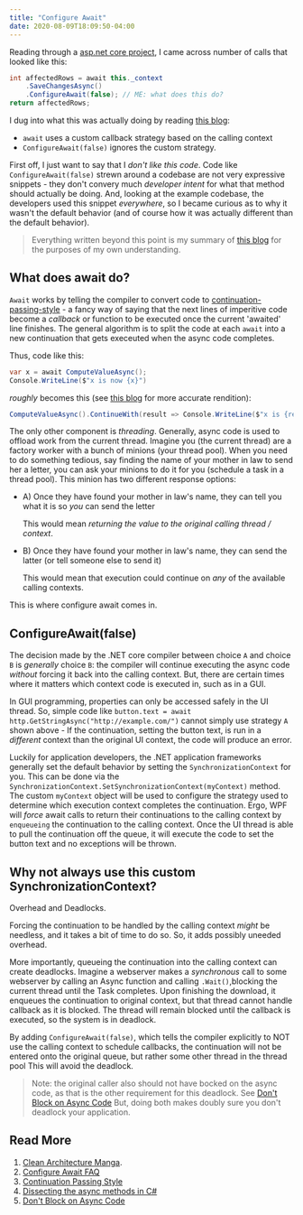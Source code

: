 ```yaml
---
title: "Configure Await"
date: 2020-08-09T18:09:50-04:00
---
```


Reading through a [asp.net core project](https://github.com/ivanpaulovich/clean-architecture-manga/tree/dotnet5), 
I came across number of calls that looked like this:

```cs
int affectedRows = await this._context
    .SaveChangesAsync()
    .ConfigureAwait(false); // ME: what does this do?
return affectedRows;
```

I dug into what this was actually doing by reading [this blog](https://devblogs.microsoft.com/dotnet/configureawait-faq/):

- `await` uses a custom callback strategy based on the calling context
- `ConfigureAwait(false)` ignores the custom strategy.

<!--more-->

First off, I just want to say that I *don't like this code*.
Code like `ConfigureAwait(false)` strewn around a codebase are not very expressive snippets - they don't convery much *developer intent* for what that method should actually be doing.
And, looking at the example codebase, the developers used this snippet *everywhere*, so I became curious as to why it wasn't the default behavior (and of course how it was actually different than the default behavior).

> Everything written beyond this point is my summary of [this blog](https://devblogs.microsoft.com/dotnet/configureawait-faq/) for the purposes of my own understanding.

## What does await do?

`Await` works by telling the compiler to convert code to [continuation-passing-style](https://en.wikipedia.org/wiki/Continuation-passing_style) - a fancy way of saying that the next lines of imperitive code become a *callback* or function to be executed once the current 'awaited' line finishes.
The general algorithm is to split the code at each `await` into a new continuation that gets execeuted when the async code completes.

Thus, code like this: 

```cs
var x = await ComputeValueAsync();
Console.WriteLine($"x is now {x}")
```

*roughly* becomes this (see [this blog](https://devblogs.microsoft.com/premier-developer/dissecting-the-async-methods-in-c/) for more accurate rendition):

```cs
ComputeValueAsync().ContinueWith(result => Console.WriteLine($"x is {result}"));
```


The only other component is *threading*.
Generally, async code is used to offload work from the current thread.
Imagine you (the current thread) are a factory worker with a bunch of minions (your thread pool).
When you need to do something tedious, say finding the name of your mother in law to send her a letter, you can ask your minions to do it for you (schedule a task in a thread pool).
This minion has two different response options:

- A) Once they have found your mother in law's name, they can tell you what it is so *you* can send the letter

    This would mean *returning the value to the original calling thread / context*.

- B) Once they have found your mother in law's name, they can send the latter (or tell someone else to send it)

    This would mean that execution could continue on *any* of the available calling contexts.

This is where configure await comes in.

## ConfigureAwait(false)

The decision made by the .NET core compiler between choice `A` and choice `B` is *generally* choice `B`: the compiler will continue executing the async code *without* forcing it back into the calling context.
But, there are certain times where it matters which context code is executed in, such as in a GUI.

In GUI programming, properties can only  be accessed safely in the UI thread.
So, simple code like `button.text = await http.GetStringAsync("http://example.com/")` cannot simply use strategy `A` shown above -
If the continuation, setting the button text, is run in a *different* context than the original UI context, the code will produce an error.

Luckily for application developers, the .NET application frameworks generally set the default behavior by setting the `SynchronizationContext` for you.
This can be done via the `SynchronizationContext.SetSynchronizationContext(myContext)` method.
The custom `myContext` object will be used to configure the strategy used to determine which execution context completes the continuation.
Ergo, WPF will *force* await calls to return their continuations to the calling context by `enqueueing` the continuation to the calling context.
Once the UI thread is able to pull the continuation off the queue, it will execute the code to set the button text and no exceptions will be thrown.


## Why not always use this custom SynchronizationContext?

Overhead and Deadlocks.

Forcing the continuation to be handled by the calling context *might* be needless, and it takes a bit of time to do so.
So, it adds possibly uneeded overhead.

More importantly, queueing the continuation into the calling context can create deadlocks.
Imagine a webserver makes a *synchronous* call to some webserver by calling an Async function and calling `.Wait()`,blocking the current thread until the Task completes.
Upon finishing the download, it enqueues the continuation to original context, but that thread cannot handle callback as it is blocked.
The thread will remain blocked until the callback is executed, so the system is in deadlock.

By adding `ConfigureAwait(false)`, which tells the compiler explicitly to NOT use the calling context to schedule callbacks, the continuation will not be entered onto the original queue, but rather some other thread in the thread pool
This will avoid the deadlock.

> Note: the original caller also should not have bocked on the async code, as that is the other requirement for this deadlock.
> See [Don't Block on Async Code](https://blog.stephencleary.com/2012/07/dont-block-on-async-code)
> But, doing both makes doubly sure you don't deadlock your application.


## Read More

1. [Clean Architecture Manga](https://github.com/ivanpaulovich/clean-architecture-manga/tree/dotnet5). 
1. [Configure Await FAQ](https://devblogs.microsoft.com/dotnet/configureawait-faq/)
1. [Continuation Passing Style](https://en.wikipedia.org/wiki/Continuation-passing_style) 
1. [Dissecting the async methods in C#](https://devblogs.microsoft.com/premier-developer/dissecting-the-async-methods-in-c/) 
1. [Don't Block on Async Code](https://blog.stephencleary.com/2012/07/dont-block-on-async-code)